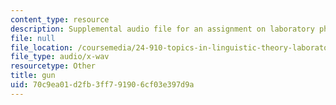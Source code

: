 ```yaml
---
content_type: resource
description: Supplemental audio file for an assignment on laboratory phonology.
file: null
file_location: /coursemedia/24-910-topics-in-linguistic-theory-laboratory-phonology-spring-2007/70c9ea01d2fb3ff791906cf03e397d9a_gun.wav
file_type: audio/x-wav
resourcetype: Other
title: gun
uid: 70c9ea01-d2fb-3ff7-9190-6cf03e397d9a
---
```

